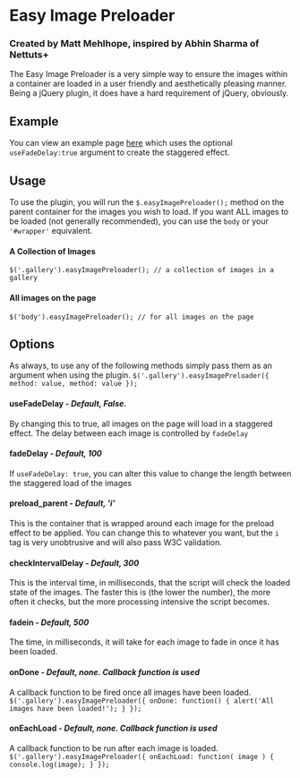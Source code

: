 # Easy Image Preloader
### Created by Matt Mehlhope, inspired by Abhin Sharma of Nettuts+

The Easy Image Preloader is a very simple way to ensure the images within a container are loaded in a user friendly and aesthetically pleasing manner. Being a jQuery plugin, it does have a hard requirement of jQuery, obviously.

## Example
You can view an example page [here](http://mmehlhope.github.com/EasyImagePreloader/) which uses the optional `useFadeDelay:true` argument to create the staggered effect.

## Usage
To use the plugin, you will run the `$.easyImagePreloader();` method on the parent container for the images you wish to load. If you want ALL images to be loaded (not generally recommended), you can use the `body` or your `'#wrapper'` equivalent.

#### A Collection of Images
`$('.gallery').easyImagePreloader(); // a collection of images in a gallery`
#### All images on the page
`$('body').easyImagePreloader(); // for all images on the page`

## Options
As always, to use any of the following methods simply pass them as an argument when using the plugin.
`$('.gallery').easyImagePreloader({
  method: value,
  method: value
});`

#### useFadeDelay - *Default, False.* 
By changing this to true, all images on the page will load in a staggered effect. The delay between each image is controlled by `fadeDelay`

#### fadeDelay - *Default, 100*
If `useFadeDelay: true`, you can alter this value to change the length between the staggered load of the images

#### preload_parent - *Default, 'i'*
This is the container that is wrapped around each image for the preload effect to be applied. You can change this to whatever you want, but the `i` tag is very unobtrusive and will also pass W3C validation.

#### checkIntervalDelay - *Default, 300*
This is the interval time, in milliseconds, that the script will check the loaded state of the images. The faster this is (the lower the number), the more often it checks, but the more processing intensive the script becomes.

#### fadein - *Default, 500*
The time, in milliseconds, it will take for each image to fade in once it has been loaded.

#### onDone - *Default, none. Callback function is used*
A callback function to be fired once all images have been loaded.
`$('.gallery').easyImagePreloader({
  onDone: function() { alert('All images have been loaded!'); }
});`

#### onEachLoad - *Default, none. Callback function is used*
A callback function to be run after each image is loaded.
`$('.gallery').easyImagePreloader({
  onEachLoad: function( image ) { console.log(image); }
});`